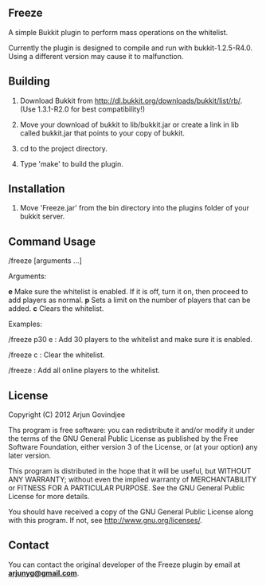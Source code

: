 Freeze
------

A simple Bukkit plugin to perform mass operations on the whitelist.

Currently the plugin is designed to compile and run with bukkit-1.2.5-R4.0.
Using a different version may cause it to malfunction.

Building
--------

1. Download Bukkit from http://dl.bukkit.org/downloads/bukkit/list/rb/.
   (Use 1.3.1-R2.0 for best compatibility!)

2. Move your download of bukkit to lib/bukkit.jar or create a link in lib called bukkit.jar that points to your copy of bukkit.

2. cd to the project directory.

3. Type 'make' to build the plugin.


Installation
------------

1. Move 'Freeze.jar' from the bin directory into the plugins folder of your bukkit server.


Command Usage
-------------

/freeze [arguments ...]

Arguments:

**e**  Make sure the whitelist is enabled. If it is off, turn it on, then proceed to add players as normal.
**p<limit>** Sets a limit on the number of players that can be added.
**c** Clears the whitelist.

Examples:

/freeze p30 e : Add 30 players to the whitelist and make sure it is enabled.

/freeze c : Clear the whitelist.

/freeze : Add all online players to the whitelist.

License
-------

Copyright (C) 2012 Arjun Govindjee

Ths program is free software: you can redistribute it and/or modify
it under the terms of the GNU General Public License as published by
the Free Software Foundation, either version 3 of the License, or
(at your option) any later version.

This program is distributed in the hope that it will be useful,
but WITHOUT ANY WARRANTY; without even the implied warranty of
MERCHANTABILITY or FITNESS FOR A PARTICULAR PURPOSE.  See the
GNU General Public License for more details.

You should have received a copy of the GNU General Public License
along with this program.  If not, see <http://www.gnu.org/licenses/>.

Contact
-------

You can contact the original developer of the Freeze plugin by email at **arjunyg@gmail.com**.
